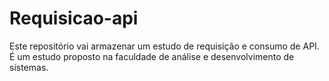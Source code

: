 # Requisicao-api
Este repositório vai armazenar um estudo de requisição e consumo de API. É um estudo proposto na faculdade de análise e desenvolvimento de sistemas.
